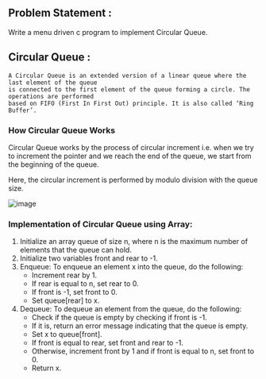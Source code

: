 ## Problem Statement :
Write a menu driven c program to implement Circular Queue.

## Circular Queue :
    A Circular Queue is an extended version of a linear queue where the last element of the queue 
    is connected to the first element of the queue forming a circle. The operations are performed 
    based on FIFO (First In First Out) principle. It is also called ‘Ring Buffer’. 

### How Circular Queue Works
Circular Queue works by the process of circular increment i.e. when we try to increment the pointer and we reach the end of the queue, we start from the beginning of the queue.

Here, the circular increment is performed by modulo division with the queue size.

![image](https://github.com/psychomita/PCC-CSBS391/assets/133328192/52aada7f-2b55-449a-a70e-2a2d51467939)

### Implementation of Circular Queue using Array:
1. Initialize an array queue of size n, where n is the maximum number of elements that the queue can hold.
2. Initialize two variables front and rear to -1.
3. Enqueue: To enqueue an element x into the queue, do the following:
   + Increment rear by 1.
   + If rear is equal to n, set rear to 0.
   + If front is -1, set front to 0.
   + Set queue[rear] to x.
4. Dequeue: To dequeue an element from the queue, do the following:
   + Check if the queue is empty by checking if front is -1. 
   + If it is, return an error message indicating that the queue is empty.
   + Set x to queue[front].
   + If front is equal to rear, set front and rear to -1.
   + Otherwise, increment front by 1 and if front is equal to n, set front to 0.
   + Return x.

